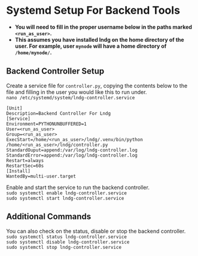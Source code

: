 # Systemd Setup For Backend Tools

- **You will need to fill in the proper username below in the paths marked `<run_as_user>`.**
- **This assumes you have installed lndg on the home directory of the user. For example, user `mynode` will have a home directory of `/home/mynode/`.**

## Backend Controller Setup
Create a service file for `controller.py`, copying the contents below to the file and filling in the user you would like this to run under.  
`nano /etc/systemd/system/lndg-controller.service`
```
[Unit]
Description=Backend Controller For Lndg
[Service]
Environment=PYTHONUNBUFFERED=1
User=<run_as_user>
Group=<run_as_user>
ExecStart=/home/<run_as_user>/lndg/.venv/bin/python /home/<run_as_user>/lndg/controller.py
StandardOuput=append:/var/log/lndg-controller.log
StandardError=append:/var/log/lndg-controller.log
Restart=always
RestartSec=60s
[Install]
WantedBy=multi-user.target
```
Enable and start the service to run the backend controller.  
`sudo systemctl enable lndg-controller.service`  
`sudo systemctl start lndg-controller.service`

## Additional Commands
You can also check on the status, disable or stop the backend controller.  
`sudo systemctl status lndg-controller.service`  
`sudo systemctl disable lndg-controller.service`  
`sudo systemctl stop lndg-controller.service`  
